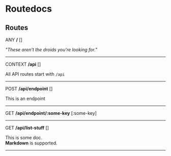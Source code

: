 # Routedocs

## Routes

ANY **/**  [] 

*"These aren't the droids you're looking for."*
  
- - - 
CONTEXT **/api**  [] 

All API routes start with `/api`
  
- - - 
POST **/api/endpoint**  [] 

This is an endpoint
  
- - - 
GET **/api/endpoint/:some-key**  [:some-key] 

- - - 
GET **/api/list-stuff**  [] 

This is some doc.  
**Markdown** is supported.
  
- - - 


